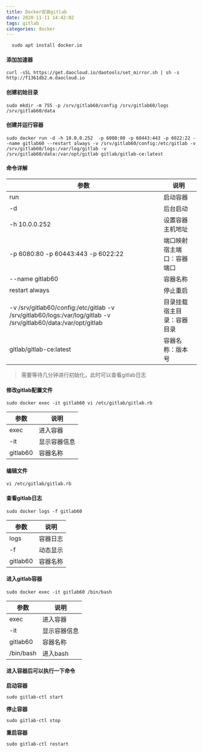 ```yaml
---
title: Docker安装gitlab
date: 2020-11-11 14:42:02
tags: gitlab
categories: docker
---
```


```
  sudo apt install docker.io 
```
#### 添加加速器
```
curl -sSL https://get.daocloud.io/daotools/set_mirror.sh | sh -s http://f1361db2.m.daocloud.io
```
#### 创建初始目录
```
sudo mkdir -m 755 -p /srv/gitlab60/config /srv/gitlab60/logs /srv/gitlab60/data
```

#### 创建并运行容器
```
sudo docker run -d -h 10.0.0.252  -p 6080:80 -p 60443:443 -p 6022:22 --name gitlab60 --restart always -v /srv/gitlab60/config:/etc/gitlab -v /srv/gitlab60/logs:/var/log/gitlab -v /srv/gitlab60/data:/var/opt/gitlab gitlab/gitlab-ce:latest
```
#### 命令详解
| 参数 | 说明 |
| --- | --- |
| run | 启动容器 |
|  -d| 后台启动 |
| -h 10.0.0.252 |  设置容器主机地址|
| -p 6080:80 -p 60443:443 -p 6022:22 | 端口映射 宿主端口：容器端口 |
| --name gitlab60 |  容器名称|
|restart always  | 停止重启 |
| -v /srv/gitlab60/config:/etc/gitlab -v /srv/gitlab60/logs:/var/log/gitlab -v /srv/gitlab60/data:/var/opt/gitlab |目录挂载 宿主目录：容器目录|
|gitlab/gitlab-ce:latest| 容器名称：版本号 |

> 需要等待几分钟进行初始化，此时可以查看gitlab日志

#### 修改gitlab配置文件
```
sudo docker exec -it gitlab60 vi /etc/gitlab/gitlab.rb
```

|  参数| 说明 |
| --- | --- |
| exec | 进入容器|
| -it |  显示容器信息|
|  gitlab60| 容器名称 |

#### 编辑文件
```
vi /etc/gitlab/gitlab.rb
```
#### 查看gitlab日志
```
sudo docker logs -f gitlab60
```

| 参数 | 说明 |
| --- | --- |
| logs |  容器日志|
|  -f|  动态显示 |
| gitlab60 | 容器名称 |


#### 进入gitlab容器
```
sudo docker exec -it gitlab60 /bin/bash
```

|  参数|  说明|
| --- | --- |
| exec |  进入容器|
|  -it| 显示容器信息 |
| gitlab60 | 容器名称 |
| /bin/bash | 进入bash |

#### 进入容器后可以执行一下命令

**启动容器**
```
sudo gitlab-ctl start
```
**停止容器**
```
sudo gitlab-ctl stop
```
**重启容器**
```
sudo gitlab-ctl restart
```
